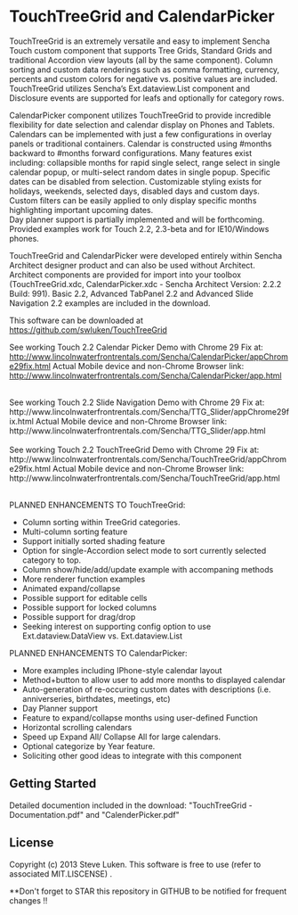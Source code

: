 TouchTreeGrid and CalendarPicker
================================

TouchTreeGrid is an extremely versatile and easy to implement Sencha Touch custom 
component that supports Tree Grids, Standard Grids and traditional Accordion view layouts
(all by the same component).  Column sorting and custom data renderings such as comma
formatting, currency, percents and custom colors for negative vs. positive values are included.
TouchTreeGrid utilizes Sencha’s Ext.dataview.List component and Disclosure events are
supported for leafs and optionally for category rows.   

CalendarPicker component utilizes TouchTreeGrid to provide incredible flexibility for date 
selection and calendar display on Phones and Tablets.  Calendars can be implemented with
just a few configurations in overlay panels or traditional containers.  Calendar is 
constructed using #months backward to #months forward configurations.  Many features
exist including:  collapsible months for rapid single select, range select in single
calendar popup, or multi-select random dates in single popup.  Specific dates can be
disabled from selection.  Customizable styling exists for holidays, weekends, selected
days, disabled days and custom days.  Custom filters can be
easily applied to only display specific months highlighting important upcoming dates.  
Day planner support is partially implemented and will be forthcoming.  
Provided examples work for Touch 2.2, 2.3-beta and for IE10/Windows phones.

TouchTreeGrid and CalendarPicker were developed entirely within Sencha Architect designer product and
can also be used without Architect.  Architect components are provided for import into
your toolbox (TouchTreeGrid.xdc, CalendarPicker.xdc - Sencha Architect Version: 2.2.2 Build: 991).
Basic 2.2, Advanced TabPanel 2.2 and Advanced Slide Navigation 2.2 examples are included in the download.

This software can be downloaded at <a href="https://github.com/swluken/TouchTreeGrid">https://github.com/swluken/TouchTreeGrid</a>
  

See working Touch 2.2 Calendar Picker Demo with Chrome 29 Fix at:
http://www.lincolnwaterfrontrentals.com/Sencha/CalendarPicker/appChrome29fix.html
Actual Mobile device and non-Chrome Browser link: 
http://www.lincolnwaterfrontrentals.com/Sencha/CalendarPicker/app.html

<div>&nbsp;</div>
See working Touch 2.2 Slide Navigation Demo with Chrome 29 Fix at:
http://www.lincolnwaterfrontrentals.com/Sencha/TTG_Slider/appChrome29fix.html
Actual Mobile device and non-Chrome Browser link: 
http://www.lincolnwaterfrontrentals.com/Sencha/TTG_Slider/app.html

<div>&nbsp;</div>
See working Touch 2.2 TouchTreeGrid Demo with Chrome 29 Fix at:
http://www.lincolnwaterfrontrentals.com/Sencha/TouchTreeGrid/appChrome29fix.html
Actual Mobile device and non-Chrome Browser link: 
http://www.lincolnwaterfrontrentals.com/Sencha/TouchTreeGrid/app.html
<div>&nbsp;</div>


PLANNED ENHANCEMENTS TO TouchTreeGrid:      
    
   - Column sorting within TreeGrid categories.
   - Multi-column sorting feature
   - Support initially sorted shading feature     
   - Option for single-Accordion select mode to sort currently selected category to top.  
   - Column show/hide/add/update example with accompaning methods
   - More renderer function examples
   - Animated expand/collapse
   - Possible support for editable cells  
   - Possible support for locked columns   
   - Possible support for drag/drop
   - Seeking interest on supporting config option to use Ext.dataview.DataView vs. Ext.dataview.List
   
PLANNED ENHANCEMENTS TO CalendarPicker:      

   - More examples including IPhone-style calendar layout    
   - Method+button to allow user to add more months to displayed calendar
   - Auto-generation of re-occuring custom dates with descriptions (i.e. anniverseries, birthdates, meetings, etc)
   - Day Planner support
   - Feature to expand/collapse months using user-defined Function 
   - Horizontal scrolling calendars
   - Speed up Expand All/ Collapse All for large calendars.
   - Optional categorize by Year feature.
   - Soliciting other good ideas to integrate with this component



Getting Started
---------------

Detailed documention included in the download:  "TouchTreeGrid - Documentation.pdf" and "CalenderPicker.pdf"


License
-------

Copyright (c) 2013 Steve Luken. 
This software is free to use (refer to associated MIT.LISCENSE) .

**Don't forget to STAR this repository in GITHUB to be notified for frequent changes !!
